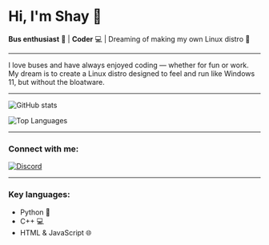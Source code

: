 # Hi, I'm Shay 👋

**Bus enthusiast** 🚌 | **Coder** 💻 | Dreaming of making my own Linux distro 🚀

---

I love buses and have always enjoyed coding — whether for fun or work.  
My dream is to create a Linux distro designed to feel and run like Windows 11, but without the bloatware.

---

![GitHub stats](https://github-readme-stats.vercel.app/api?username=Shay-codin&show_icons=true&count_private=true&hide_title=true&bg_color=1e1e1e&text_color=ffffff&icon_color=ff0000&title_color=ff0000)

![Top Languages](https://github-readme-stats.vercel.app/api/top-langs/?username=Shay-codin&layout=compact&bg_color=1e1e1e&text_color=ffffff&title_color=ff0000)

---

### Connect with me:

[![Discord](https://img.shields.io/badge/Discord-1e1e1e?style=flat&logo=discord&logoColor=ff0000)](https://discord.gg/pDnt576ycV)

---

### Key languages:

- Python 🐍  
- C++ 💻  
- HTML & JavaScript 🌐
